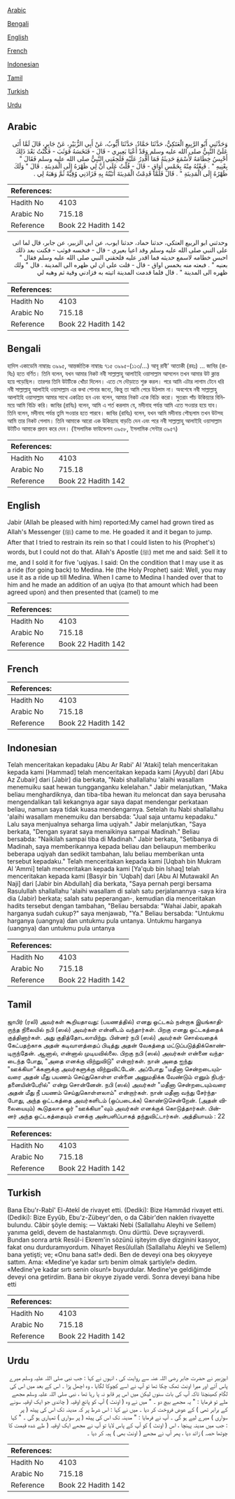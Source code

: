 [Arabic](#arabic)

[Bengali](#bengali)

[English](#english)

[French](#french)

[Indonesian](#indonesian)

[Tamil](#tamil)

[Turkish](#turkish)

[Urdu](#urdu)

## Arabic


<div dir="rtl" lang="ar" style={{fontSize:'larger',backgroundColor:'#f8f9fa',padding:20}}>
وَحَدَّثَنِي أَبُو الرَّبِيعِ الْعَتَكِيُّ، حَدَّثَنَا حَمَّادٌ، حَدَّثَنَا أَيُّوبُ، عَنْ أَبِي الزُّبَيْرِ، عَنْ جَابِرٍ، قَالَ لَمَّا أَتَى عَلَىَّ النَّبِيُّ صلى الله عليه وسلم وَقَدْ أَعْيَا بَعِيرِي - قَالَ - فَنَخَسَهُ فَوَثَبَ - فَكُنْتُ بَعْدَ ذَلِكَ أَحْبِسُ خِطَامَهُ لأَسْمَعَ حَدِيثَهُ فَمَا أَقْدِرُ عَلَيْهِ فَلَحِقَنِي النَّبِيُّ صلى الله عليه وسلم فَقَالَ ‏"‏ بِعْنِيهِ ‏"‏ ‏.‏ فَبِعْتُهُ مِنْهُ بِخَمْسِ أَوَاقٍ - قَالَ - قُلْتُ عَلَى أَنَّ لِي ظَهْرَهُ إِلَى الْمَدِينَةِ ‏.‏ قَالَ ‏"‏ وَلَكَ ظَهْرُهُ إِلَى الْمَدِينَةِ ‏"‏ ‏.‏ قَالَ فَلَمَّا قَدِمْتُ الْمَدِينَةَ أَتَيْتُهُ بِهِ فَزَادَنِي وُقِيَّةً ثُمَّ وَهَبَهُ لِي ‏.‏
</div>
<div style={{backgroundColor:'#f8f9fa',padding:20, marginBottom: 10}}><table> <thead> <tr> <th>References:</th> <th></th> </tr> </thead> <tbody><tr><td>Hadith No</td><td>4103</td></tr><tr><td>Arabic No</td><td>715.18</td></tr><tr><td>Reference</td><td>Book 22 Hadith 142</td></tr></tbody></table></div>


<div dir="rtl" lang="ar" style={{fontSize:'larger',backgroundColor:'#f8f9fa',padding:20}}>
وحدثني ابو الربيع العتكي، حدثنا حماد، حدثنا ايوب، عن ابي الزبير، عن جابر، قال لما اتى على النبي صلى الله عليه وسلم وقد اعيا بعيري - قال - فنخسه فوثب - فكنت بعد ذلك احبس خطامه لاسمع حديثه فما اقدر عليه فلحقني النبي صلى الله عليه وسلم فقال " بعنيه " . فبعته منه بخمس اواق - قال - قلت على ان لي ظهره الى المدينة . قال " ولك ظهره الى المدينة " . قال فلما قدمت المدينة اتيته به فزادني وقية ثم وهبه لي
</div>
<div style={{backgroundColor:'#f8f9fa',padding:20, marginBottom: 10}}><table> <thead> <tr> <th>References:</th> <th></th> </tr> </thead> <tbody><tr><td>Hadith No</td><td>4103</td></tr><tr><td>Arabic No</td><td>715.18</td></tr><tr><td>Reference</td><td>Book 22 Hadith 142</td></tr></tbody></table></div>

## Bengali


<div dir="ltr" lang="bn" style={{fontSize:'larger',backgroundColor:'#f8f9fa',padding:20}}>
হাদিস একাডেমি নাম্বারঃ ৩৯৯৫, আন্তর্জাতিক নাম্বারঃ ৭১৫ ৩৯৯৫-(১১৩/...) আবূ রাবী' আতাকী (রহঃ) ... জাবির (রাযিঃ) হতে বর্ণিত। তিনি বলেন, যখন আমার নিকট নবী সাল্লাল্লাহু আলাইহি ওয়াসাল্লাম আসলেন তখন আমার উট ক্লান্ত হয়ে পড়েছিল। তারপর তিনি উটটিকে খোঁচা দিলেন। এতে সে দৌড়াতে শুরু করল। পরে আমি এটার লাগাম টেনে ধরি নবী সাল্লাল্লাহু আলাইহি ওয়াসাল্লাম এর কথা শোনার জন্যে, কিন্তু তা আমি পেরে উঠলাম না। অবশেষে নবী সাল্লাল্লাহু আলাইহি ওয়াসাল্লাম আমার সাথে একত্রিত হন এবং বলেন, আমার নিকট একে বিক্রি করো। সুতরাং পাঁচ উকিয়্যার বিনিময়ে আমি বিক্রি করি। জাবির (রাযিঃ) বলেন, আমি এ শর্ত করলাম যে, মদীনাহ পর্যন্ত আমি এতে সওয়ার হয়ে যাব। তিনি বলেন, মদীনাহ পর্যন্ত তুমি সওয়ার হতে পারবে। জাবির (রাযিঃ) বলেন, যখন আমি মদীনায় পৌছলাম তখন উটসহ আমি তার নিকট গেলাম। তিনি আমাকে আরো এক উকিয়্যাহ বাড়তি দেন এবং পরে নবী সাল্লাল্লাহু আলাইহি ওয়াসাল্লাম উটটিও আমাকে প্রদান করে দেন। (ইসলামিক ফাউন্ডেশন ৩৯৫৮, ইসলামিক সেন্টার ৩৯৫৭)
</div>
<div style={{backgroundColor:'#f8f9fa',padding:20, marginBottom: 10}}><table> <thead> <tr> <th>References:</th> <th></th> </tr> </thead> <tbody><tr><td>Hadith No</td><td>4103</td></tr><tr><td>Arabic No</td><td>715.18</td></tr><tr><td>Reference</td><td>Book 22 Hadith 142</td></tr></tbody></table></div>

## English


<div dir="ltr" lang="en" style={{fontSize:'larger',backgroundColor:'#f8f9fa',padding:20}}>
Jabir (Allah be pleased with him) reported:My camel had grown tired as Allah's Messenger (ﷺ) came to me. He goaded it and it began to jump. After that I tried to restrain its rein so that I could listen to his (Prophet's) words, but I could not do that. Allah's Apostle (ﷺ) met me and said: Sell it to me, and I sold it for five 'uqiyas. I said: On the condition that I may use it as a ride (for going back) to Medina. He (the Holy Prophet) said: Well, you may use it as a ride up till Medina. When I came to Medina I handed over that to him and he made an addition of an uqiya (to that amount which had been agreed upon) and then presented that (camel) to me
</div>
<div style={{backgroundColor:'#f8f9fa',padding:20, marginBottom: 10}}><table> <thead> <tr> <th>References:</th> <th></th> </tr> </thead> <tbody><tr><td>Hadith No</td><td>4103</td></tr><tr><td>Arabic No</td><td>715.18</td></tr><tr><td>Reference</td><td>Book 22 Hadith 142</td></tr></tbody></table></div>

## French


<div dir="ltr" lang="fr" style={{fontSize:'larger',backgroundColor:'#f8f9fa',padding:20}}>

</div>
<div style={{backgroundColor:'#f8f9fa',padding:20, marginBottom: 10}}><table> <thead> <tr> <th>References:</th> <th></th> </tr> </thead> <tbody><tr><td>Hadith No</td><td>4103</td></tr><tr><td>Arabic No</td><td>715.18</td></tr><tr><td>Reference</td><td>Book 22 Hadith 142</td></tr></tbody></table></div>

## Indonesian


<div dir="ltr" lang="id" style={{fontSize:'larger',backgroundColor:'#f8f9fa',padding:20}}>
Telah menceritakan kepadaku [Abu Ar Rabi' Al 'Ataki] telah menceritakan kepada kami [Hammad] telah menceritakan kepada kami [Ayyub] dari [Abu Az Zubair] dari [Jabir] dia berkata, "Nabi shallallahu 'alaihi wasallam menemuiku saat hewan tungganganku kelelahan." Jabir melanjutkan, "Maka beliau menghardiknya, dan tiba-tiba hewan itu meloncat dan saya berusaha mengendalikan tali kekangnya agar saya dapat mendengar perkataan beliau, namun saya tidak kuasa mendengarnya. Setelah itu Nabi shallallahu 'alaihi wasallam menemuiku dan bersabda: "Jual saja untamu kepadaku." Lalu saya menjualnya seharga lima uqiyah." Jabir melanjutkan, "Saya berkata, "Dengan syarat saya menaikinya sampai Madinah." Beliau bersabda: "Naikilah sampai tiba di Madinah." Jabir berkata, "Setibanya di Madinah, saya memberikannya kepada beliau dan beliaupun memberiku beberapa uqiyah dan sedikit tambahan, lalu beliau memberikan unta tersebut kepadaku." Telah menceritakan kepada kami [Uqbah bin Mukram Al 'Ammi] telah menceritakan kepada kami [Ya'qub bin Ishaq] telah menceritakan kepada kami [Basyir bin 'Uqbah] dari [Abu Al Mutawakil An Naji] dari [Jabir bin Abdullah] dia berkata, "Saya pernah pergi bersama Rasulullah shallallahu 'alaihi wasallam di salah satu perjalanannya -saya kira dia (Jabir) berkata; salah satu peperangan-, kemudian dia menceritakan hadits tersebut dengan tambahan, "Beliau bersabda: "Wahai Jabir, apakah harganya sudah cukup?" saya menjawab, "Ya." Beliau bersabda: "Untukmu harganya (uangnya) dan untukmu pula untanya. Untukmu harganya (uangnya) dan untukmu pula untanya
</div>
<div style={{backgroundColor:'#f8f9fa',padding:20, marginBottom: 10}}><table> <thead> <tr> <th>References:</th> <th></th> </tr> </thead> <tbody><tr><td>Hadith No</td><td>4103</td></tr><tr><td>Arabic No</td><td>715.18</td></tr><tr><td>Reference</td><td>Book 22 Hadith 142</td></tr></tbody></table></div>

## Tamil


<div dir="ltr" lang="ta" style={{fontSize:'larger',backgroundColor:'#f8f9fa',padding:20}}>
ஜாபிர் (ரலி) அவர்கள் கூறியதாவது: (பயணத்தில்) எனது ஒட்டகம் நன்றாக இயங்காதிருந்த நிலையில் நபி (ஸல்) அவர்கள் என்னிடம் வந்தார்கள். பிறகு எனது ஒட்டகத்தைக் குத்தினார்கள். அது குதித்தோடலாயிற்று. பின்னர் நபி (ஸல்) அவர்கள் சொல்வதைக் கேட்பதற்காக அதன் கடிவாளத்தைப் பிடித்து அதன் வேகத்தை மட்டுப்படுத்திக்கொண்டிருந்தேன். ஆனால், என்னால் முடியவில்லை. பிறகு நபி (ஸல்) அவர்கள் என்னை வந்தடைந்த போது, "அதை எனக்கு விற்றுவிடு" என்றார்கள். நான் அதை ஐந்து "ஊக்கியா"க்களுக்கு அவர்களுக்கு விற்றுவிட்டேன். அப்போது "மதீனா சென்றடையும்வரை அதன் மீது பயணம் செய்துகொள்ள என்னை அனுமதிக்க வேண்டும் எனும் நிபந்தனையின்பேரில்" என்று சொன்னேன். நபி (ஸல்) அவர்கள் "மதீனா சென்றடையும்வரை அதன் மீது நீ பயணம் செய்துகொள்ளலாம்" என்றார்கள். நான் மதீனா வந்து சேர்ந்தபோது, அந்த ஒட்டகத்தை அவர்களிடம் (ஒப்படைக்க) கொண்டுசென்றேன். (அதன் விலையையும்) கூடுதலாக ஓர் "ஊக்கியா"வும் அவர்கள் எனக்குக் கொடுத்தார்கள். பின்னர் அந்த ஒட்டகத்தையும் எனக்கு அன்பளிப்பாகத் தந்துவிட்டார்கள். அத்தியாயம் : 22
</div>
<div style={{backgroundColor:'#f8f9fa',padding:20, marginBottom: 10}}><table> <thead> <tr> <th>References:</th> <th></th> </tr> </thead> <tbody><tr><td>Hadith No</td><td>4103</td></tr><tr><td>Arabic No</td><td>715.18</td></tr><tr><td>Reference</td><td>Book 22 Hadith 142</td></tr></tbody></table></div>

## Turkish


<div dir="ltr" lang="tr" style={{fontSize:'larger',backgroundColor:'#f8f9fa',padding:20}}>
Bana Ebu'r-Rabî' El-Atekî de rivayet etti. (Dediki): Bize Hammâd rivayet etti. (Dediki): Bize Eyyûb, Ebu'z-Zübeyr'den, o da Câbir'den naklen rivayette bulundu. Câbir şöyle demiş: — Vaktaki Nebi (Sallallahu Aleyhi ve Sellem) yanıma geldi, devem de hastalanmıştı. Onu dürttü. Deve sıçrayıverdi. Bundan sonra artık Resûl-i Ekrem'in sözünü işiteyim diye dizginini kasıyor, fakat onu durduramıyordum. Nihayet Resûlullah (Sallallahu Aleyhi ve Sellem) bana yetişti; ve; «Onu bana sat!» dedi. Ben de deveyi ona beş okıyyeye sattım. Ama: «Medine'ye kadar sırtı benim olmak şartiyle!» dedim. «Medine'ye kadar sırtı senin olsun!» buyurdular. Medine'ye geldiğimde deveyi ona getirdim. Bana bir okıyye ziyade verdi. Sonra deveyi bana hibe etti
</div>
<div style={{backgroundColor:'#f8f9fa',padding:20, marginBottom: 10}}><table> <thead> <tr> <th>References:</th> <th></th> </tr> </thead> <tbody><tr><td>Hadith No</td><td>4103</td></tr><tr><td>Arabic No</td><td>715.18</td></tr><tr><td>Reference</td><td>Book 22 Hadith 142</td></tr></tbody></table></div>

## Urdu


<div dir="rtl" lang="ur" style={{fontSize:'larger',backgroundColor:'#f8f9fa',padding:20}}>
ابوزبیر نے حضرت جابر رضی اللہ عنہ سے روایت کی ، انہوں نے کہا : جب نبی صلی اللہ علیہ وسلم میرے پاس آئے اور میرا اونٹ تھک چکا تھا تو آپ نے اسے کچوکا لگایا ، وہ اچھل پڑا ۔ اس کے بعد میں اس کی لگام کھینچتا تاکہ آپ کی بات سنوں لیکن میں اس پر قابو نہ پا رہا تھا ، نبی صلی اللہ علیہ وسلم مجھے ملے تو فرمایا : " یہ مجھے بیچ دو ۔ " میں نے وہ ( اونٹ ) آپ کو پانچ اوقیہ ( چاندی جو ایک اوقیہ سونے کے برابر تھی ) کے عوض فروخت کر دیا ۔ میں نے کہا : اس شرط پر کہ مدینہ تک اس کی پیٹھ ( پر سواری ) میرے لیے ہو گی ۔ آپ نے فرمایا : " مدینہ تک اس کی پیٹھ ( پر سواری ) تمہاری ہو گی ۔ " کہا : جب میں مدینہ پہنچا ، اس ( اونٹ ) کو آپ کے پاس لایا تو آپ نے مجھے ایک اوقیہ ( طے شدہ قیمت کا چوتھا حصہ ) زائد دیا ، پھر آپ نے مجھے ( اونٹ بھی ) ہبہ کر دیا ۔
</div>
<div style={{backgroundColor:'#f8f9fa',padding:20, marginBottom: 10}}><table> <thead> <tr> <th>References:</th> <th></th> </tr> </thead> <tbody><tr><td>Hadith No</td><td>4103</td></tr><tr><td>Arabic No</td><td>715.18</td></tr><tr><td>Reference</td><td>Book 22 Hadith 142</td></tr></tbody></table></div>
